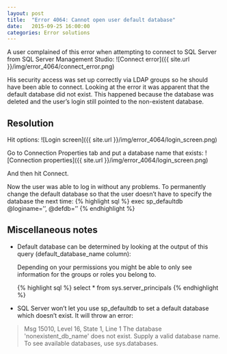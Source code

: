 ```yaml
---
layout: post
title:  "Error 4064: Cannot open user default database"
date:   2015-09-25 16:00:00
categories: Error solutions
---
```


A user complained of this error when attempting to connect to SQL Server from SQL Server Management Studio:
![Connect error]({{ site.url }}/img/error_4064/connect_error.png)

His security access was set up correctly via LDAP groups so he should have been able to connect. Looking at the error it was apparent that the default database did not exist. This happened because the database was deleted and the user’s login still pointed to the non-existent database.

## Resolution
Hit options:
![Login screen]({{ site.url }}/img/error_4064/login_screen.png)

Go to Connection Properties tab and put a database name that exists:
![Connection properties]({{ site.url }}/img/error_4064/login_screen.png)

And then hit Connect.

Now the user was able to log in without any problems. To permanently change the default database so that the user doesn’t have to specify the database the next time:
{% highlight sql %}
exec sp_defaultdb @loginame=’<login>’, @defdb=’<database that exists>’
{% endhighlight %}

## Miscellaneous notes
*	Default database can be determined by looking at the output of this query (default\_database\_name column):

	Depending on your permissions you might be able to only see information for the groups or roles you belong to.
	
	{% highlight sql %}
	select * from sys.server_principals
	{% endhighlight %}
	
* 	SQL Server won’t let you use sp_defaultdb to set a default database which doesn’t exist. It will throw an error:

> Msg 15010, Level 16, State 1, Line 1
> The database 'nonexistent\_db\_name' does not exist. Supply a valid database name. To see available databases, use sys.databases. 